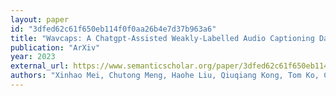 ```yaml
---
layout: paper
id: "3dfed62c61f650eb114f0f0aa26b4e7d37b963a6"
title: "Wavcaps: A Chatgpt-Assisted Weakly-Labelled Audio Captioning Dataset For Audio-Language Multimodal Research"
publication: "ArXiv"
year: 2023
external_url: https://www.semanticscholar.org/paper/3dfed62c61f650eb114f0f0aa26b4e7d37b963a6
authors: "Xinhao Mei, Chutong Meng, Haohe Liu, Qiuqiang Kong, Tom Ko, Chengqi Zhao, MarkD . Plumbley, Yuexian Zou, Wenwu Wang"
---
```

